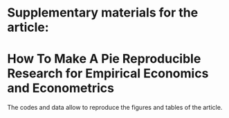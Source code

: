 # Supplementary materials for the article: 
# How To Make A Pie Reproducible Research for Empirical Economics and Econometrics

The codes and data allow to reproduce the figures and tables of the article.
